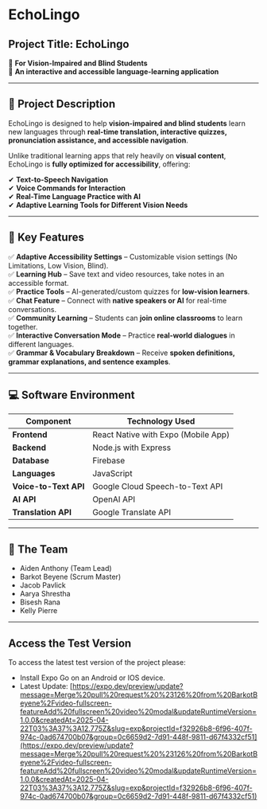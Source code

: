 # EchoLingo

## Project Title: EchoLingo  
📌 **For Vision-Impaired and Blind Students**  
📌 **An interactive and accessible language-learning application**  

---

## 🎯 Project Description

EchoLingo is designed to help **vision-impaired and blind students** learn new languages through **real-time translation, interactive quizzes, pronunciation assistance, and accessible navigation**.  

Unlike traditional learning apps that rely heavily on **visual content**, EchoLingo is **fully optimized for accessibility**, offering:  

✔ **Text-to-Speech Navigation**  
✔ **Voice Commands for Interaction**  
✔ **Real-Time Language Practice with AI**  
✔ **Adaptive Learning Tools for Different Vision Needs**  

---

## 🔹 Key Features

✅ **Adaptive Accessibility Settings** – Customizable vision settings (No Limitations, Low Vision, Blind).  
✅ **Learning Hub** – Save text and video resources, take notes in an accessible format.  
✅ **Practice Tools** – AI-generated/custom quizzes for **low-vision learners**.  
✅ **Chat Feature** – Connect with **native speakers or AI** for real-time conversations.  
✅ **Community Learning** – Students can **join online classrooms** to learn together.  
✅ **Interactive Conversation Mode** – Practice **real-world dialogues** in different languages.  
✅ **Grammar & Vocabulary Breakdown** – Receive **spoken definitions, grammar explanations, and sentence examples**.  

---

## 💻 Software Environment

| Component    | Technology Used |
|-------------|----------------|
| **Frontend** | React Native with Expo (Mobile App) |
| **Backend** | Node.js with Express |
| **Database** | Firebase |
| **Languages** | JavaScript |
| **Voice-to-Text API** | Google Cloud Speech-to-Text API |
| **AI API** | OpenAI API |
| **Translation API** | Google Translate API |

---

## 👥 The Team

- Aiden Anthony (Team Lead)
- Barkot Beyene (Scrum Master)
- Jacob Pavlick
- Aarya Shrestha
- Bisesh Rana
- Kelly Pierre

---

## Access the Test Version

To access the latest test version of the project please:
- Install Expo Go on an Android or IOS device.
- Latest Update: [https://expo.dev/preview/update?message=Merge%20pull%20request%20%23126%20from%20BarkotBeyene%2Fvideo-fullscreen-featureAdd%20fullscreen%20video%20modal&updateRuntimeVersion=1.0.0&createdAt=2025-04-22T03%3A37%3A12.775Z&slug=exp&projectId=f32926b8-6f96-407f-974c-0ad674700b07&group=0c6659d2-7d91-448f-9811-d67f4332cf51](https://expo.dev/preview/update?message=Merge%20pull%20request%20%23126%20from%20BarkotBeyene%2Fvideo-fullscreen-featureAdd%20fullscreen%20video%20modal&updateRuntimeVersion=1.0.0&createdAt=2025-04-22T03%3A37%3A12.775Z&slug=exp&projectId=f32926b8-6f96-407f-974c-0ad674700b07&group=0c6659d2-7d91-448f-9811-d67f4332cf51)
